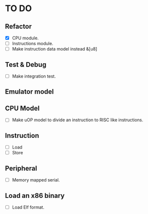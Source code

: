 # TO DO

## Refactor

- [x] CPU module.
- [ ] Instructions module.
- [ ] Make instruction data model instead &[u8]

## Test & Debug

- [ ] Make integration test.

## Emulator model

## CPU Model

- [ ] Make uOP model to divide an instruction to RISC like instructions.

## Instruction

- [ ] Load
- [ ] Store

## Peripheral

- [ ] Memory mapped serial.

## Load an x86 binary

- [ ] Load Elf format.
